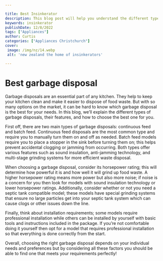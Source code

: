```yaml
---

title: Best Insinkerator
description: This blog post will help you understand the different types of garbage disposals, their features and how to choose the best one for you; so read on to learn more about choosing the perfect disposal for your kitchen!
keywords: insinkerator
publishDate: 12/8/2022
tags: ["Appliances"]
author: Curtis
categories: ["Appliances Christchurch"]
cover: 
 image: /img/nz/14.webp
 alt: 'new zealand the home of insinkerators'

---
```


# Best garbage disposal

Garbage disposals are an essential part of any kitchen. They help to keep your kitchen clean and make it easier to dispose of food waste. But with so many options on the market, it can be hard to know which garbage disposal is the best for your needs. In this blog, we’ll explain the different types of garbage disposals, their features, and how to choose the best one for you.

First off, there are two main types of garbage disposals: continuous feed and batch feed. Continuous feed disposals are the most common type and require you to manually turn them on and off as needed. Batch feed models require you to place a stopper in the sink before turning them on; this helps prevent accidental clogging or jamming from occurring. Both types offer various features such as sound insulation, anti-jamming technology, and multi-stage grinding systems for more efficient waste disposal.

When choosing a garbage disposal, consider its horsepower rating; this will determine how powerful it is and how well it will grind up food waste. A higher horsepower rating means more power but also more noise; if noise is a concern for you then look for models with sound insulation technology or lower horsepower ratings. Additionally, consider whether or not you need a septic tank compatible model; these models have special grinding systems that ensure no large particles get into your septic tank system which can cause clogs or other issues down the line. 

Finally, think about installation requirements; some models require professional installation while others can be installed by yourself with basic tools and instructions included in the package. If you’re not comfortable doing it yourself then opt for a model that requires professional installation so that everything is done correctly from the start. 

Overall, choosing the right garbage disposal depends on your individual needs and preferences but by considering all these factors you should be able to find one that meets your requirements perfectly!